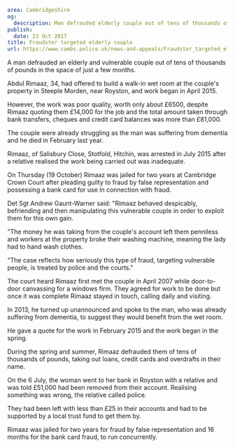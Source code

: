 ```yaml
area: Cambridgeshire
og:
  description: Man defrauded elderly couple out of tens of thousands of pounds.
publish:
  date: 23 Oct 2017
title: Fraudster targeted elderly couple
url: https://www.cambs.police.uk/news-and-appeals/Fraudster_targeted_elderly_couple
```

A man defrauded an elderly and vulnerable couple out of tens of thousands of pounds in the space of just a few months.

Abdul Rimaaz, 34, had offered to build a walk-in wet room at the couple's property in Steeple Morden, near Royston, and work began in April 2015.

However, the work was poor quality, worth only about £6500, despite Rimaaz quoting them £14,000 for the job and the total amount taken through bank transfers, cheques and credit card balances was more than £81,000.

The couple were already struggling as the man was suffering from dementia and he died in February last year.

Rimaaz, of Salisbury Close, Stotfold, Hitchin, was arrested in July 2015 after a relative realised the work being carried out was inadequate.

On Thursday (19 October) Rimaaz was jailed for two years at Cambridge Crown Court after pleading guilty to fraud by false representation and possessing a bank card for use in connection with fraud.

Det Sgt Andrew Gaunt-Warner said: "Rimaaz behaved despicably, befriending and then manipulating this vulnerable couple in order to exploit them for this own gain.

"The money he was taking from the couple's account left them penniless and workers at the property broke their washing machine, meaning the lady had to hand wash clothes.

"The case reflects how seriously this type of fraud, targeting vulnerable people, is treated by police and the courts."

The court heard Rimaaz first met the couple in April 2007 while door-to-door canvassing for a windows firm. They agreed for work to be done but once it was complete Rimaaz stayed in touch, calling daily and visiting.

In 2013, he turned up unannounced and spoke to the man, who was already suffering from dementia, to suggest they would benefit from the wet room.

He gave a quote for the work in February 2015 and the work began in the spring.

During the spring and summer, Rimaaz defrauded them of tens of thousands of pounds, taking out loans, credit cards and overdrafts in their name.

On the 6 July, the woman went to her bank in Royston with a relative and was told £51,000 had been removed from their account. Realising something was wrong, the relative called police.

They had been left with less than £25 in their accounts and had to be supported by a local trust fund to get them by.

Rimaaz was jailed for two years for fraud by false representation and 16 months for the bank card fraud, to run concurrently.
